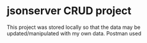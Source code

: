 # jsonserver CRUD project

This project was stored locally so that the data may be updated/manipulated with my own data.
Postman used

